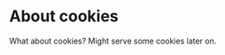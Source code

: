 About cookies
==============================================

What about cookies?
Might serve some cookies later on.
